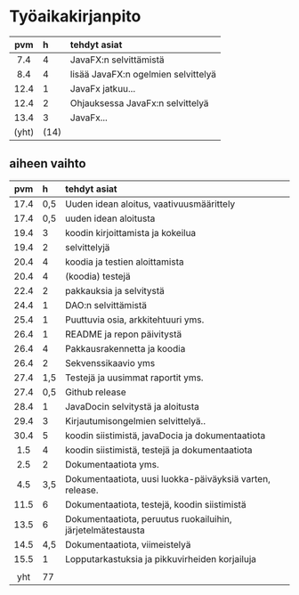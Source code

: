 # Työaikakirjanpito


| pvm | h | tehdyt asiat  |
| :----:|:-----| :-----|
|  7.4  | 4    | JavaFX:n selvittämistä |
|  8.4  | 4    | lisää JavaFX:n ogelmien selvittelyä |
| 12.4  | 1    | JavaFx jatkuu... |
| 12.4  | 2    | Ohjauksessa JavaFx:n selvittelyä |
| 13.4  | 3    | JavaFx... |
| (yht) | (14) | |

## aiheen vaihto

| pvm | h | tehdyt asiat  |
| :----:|:-----| :-----|
|  17.4 | 0,5  | Uuden idean aloitus, vaativuusmäärittely |
|  17.4 | 0,5  | uuden idean aloitusta |
|  19.4 | 3    | koodin kirjoittamista ja kokeilua |
|  19.4 | 2    | selvittelyjä |
|  20.4 | 4    | koodia ja testien aloittamista |
|  20.4 | 4    | (koodia) testejä |
|  22.4 | 2    | pakkauksia ja selvitystä |
|  24.4 | 1    | DAO:n selvittämistä |
|  25.4 | 1    | Puuttuvia osia, arkkitehtuuri yms. |
|  26.4 | 1    | README ja repon päivitystä |
|  26.4 | 4    | Pakkausrakennetta ja koodia |
|  26.4 | 2    | Sekvenssikaavio yms |
|  27.4 | 1,5  | Testejä ja uusimmat raportit yms. |
|  27.4 | 0,5  | Github release |
|  28.4 | 1    | JavaDocin selvitystä ja aloitusta |
|  29.4 | 3    | Kirjautumisongelmien selvittelyä.. |
|  30.4 | 5    | koodin siistimistä, javaDocia ja dokumentaatiota |
|   1.5 | 4    | koodin siistimistä, testejä ja dokumentaatiota |
|   2.5 | 2    | Dokumentaatiota yms. |
|   4.5 | 3,5  | Dokumentaatiota, uusi luokka-päiväyksiä varten, release. |
|  11.5 | 6    | Dokumentaatiota, testejä, koodin siistimistä |
|  13.5 | 6    | Dokumentaatiota, peruutus ruokailuihin, järjetelmätestausta |
|  14.5 | 4,5  | Dokumentaatiota, viimeistelyä |
|  15.5 | 1    | Lopputarkastuksia ja pikkuvirheiden korjailuja |
|       |      |  |
|  yht  | 77   |  | 
